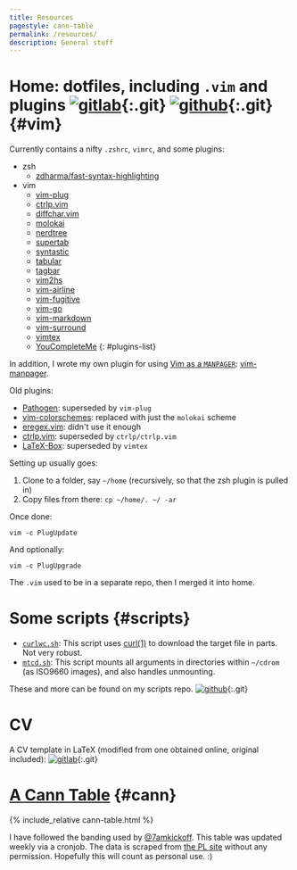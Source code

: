 ```yaml
---
title: Resources
pagestyle: cann-table
permalink: /resources/
description: General stuff
---
```

# Home: dotfiles, including `.vim` and plugins [![gitlab]](https://git.cse.iitb.ac.in/murukesh/home){:.git} [![github]](https://github.com/muru/home){:.git} {#vim}

Currently contains a nifty `.zshrc`, `vimrc`, and some plugins:

- zsh
  - [zdharma/fast-syntax-highlighting](https://github.com/zdharma/fast-syntax-highlighting)
- vim
  - [vim-plug](https://github.com/junegunn/vim-plug)
  - [ctrlp.vim](https://github.com/ctrlpvim/ctrlp.vim.git)
  - [diffchar.vim](https://github.com/vim-scripts/diffchar.vim)
  - [molokai](https://github.com/tomasr/molokai.git)
  - [nerdtree](https://github.com/scrooloose/nerdtree.git)
  - [supertab](https://github.com/ervandew/supertab)
  - [syntastic](https://github.com/scrooloose/syntastic)
  - [tabular](https://github.com/godlygeek/tabular.git)
  - [tagbar](https://github.com/majutsushi/tagbar.git)
  - [vim2hs](https://github.com/dag/vim2hs)
  - [vim-airline](https://github.com/bling/vim-airline)
  - [vim-fugitive](https://github.com/tpope/vim-fugitive.git)
  - [vim-go](https://github.com/fatih/vim-go.git)
  - [vim-markdown](https://github.com/gabrielelana/vim-markdown)
  - [vim-surround](https://github.com/tpope/vim-surround.git)
  - [vimtex](https://github.com/lervag/vimtex)
  - [YouCompleteMe](https://github.com/Valloric/YouCompleteMe.git)
  {: #plugins-list}

In addition, I wrote my own plugin for using [Vim as a
`MANPAGER`](/2015/08/28/vim-for-man.html): [vim-manpager](https://github.com/muru/vim-manpager).

Old plugins:

- [Pathogen](http://www.vim.org/scripts/script.php?script_id=2332): superseded
  by `vim-plug`
- [vim-colorschemes](https://github.com/flazz/vim-colorschemes.git): replaced
  with just the `molokai` scheme
- [eregex.vim](https://github.com/othree/eregex.vim.git): didn't use it enough
- [ctrlp.vim](https://github.com/kien/ctrlp.vim): superseded by `ctrlp/ctrlp.vim`
- [LaTeX-Box](https://github.com/LaTeX-Box-Team/LaTeX-Box.git): superseded by `vimtex`


Setting up usually goes:

1. Clone to a folder, say `~/home` (recursively, so that the zsh plugin is pulled in)
2. Copy files from there: `cp ~/home/. ~/ -ar`

Once done:

    vim -c PlugUpdate

And optionally:

    vim -c PlugUpgrade

The `.vim` used to be in a separate repo, then I merged it into home.

<!-- section -->

# Some scripts {#scripts}

- [`curlwc.sh`](https://github.com/muru/scripts/blob/master/curlwc.sh):
This script uses [curl(1)](http://manpages.ubuntu.com/curl.1) to download the
target file in parts. Not very robust.
- [`mtcd.sh`](https://github.com/muru/scripts/blob/master/mtcd.sh):
This script mounts all arguments in directories within `~/cdrom` (as ISO9660
images), and also handles unmounting.

These and more can be found on my scripts repo. [![github]](https://github.com/muru/scripts){:.git}

<!-- section -->

# CV
A CV template in LaTeX (modified from one obtained online, original included):
[![gitlab]](https://git.cse.iitb.ac.in/murukesh/cv){:.git}

<!-- section -->

# [A Cann Table][cann-table] {#cann}

<div id="cann-table-area">
{% include_relative cann-table.html %}
</div>

I have followed the banding used by [@7amkickoff][7amkickoff].  This table was
updated weekly via a cronjob.  The data is scraped from [the PL site][epl]
without any permission.  Hopefully this will count as personal use. :)

[cann-table]: https://www.sussex.ac.uk/Users/iane/cannyclubs.php
[7amkickoff]: http://www.7amkickoff.com/2012/cann-tables-show-the-gap-between-arsenal-and-the-top-is-smaller-than-you-think/
[epl]: http://www.premierleague.com/en-gb/matchday/league-table.html

[gitlab]: ../images/gitlab.png
[github]: ../images/github.png
